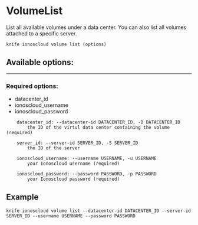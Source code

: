 # VolumeList

List all available volumes under a data center. You can also list all volumes attached to a specific server.

    knife ionoscloud volume list (options)


## Available options:
---

### Required options:
* datacenter_id
* ionoscloud_username
* ionoscloud_password

```
    datacenter_id: --datacenter-id DATACENTER_ID, -D DATACENTER_ID
        the ID of the virtul data center containing the volume (required)

    server_id: --server-id SERVER_ID, -S SERVER_ID
        the ID of the server

    ionoscloud_username: --username USERNAME, -u USERNAME
        your Ionoscloud username (required)

    ionoscloud_password: --password PASSWORD, -p PASSWORD
        your Ionoscloud password (required)

```
## Example

```text
knife ionoscloud volume list --datacenter-id DATACENTER_ID --server-id SERVER_ID --username USERNAME --password PASSWORD
```
